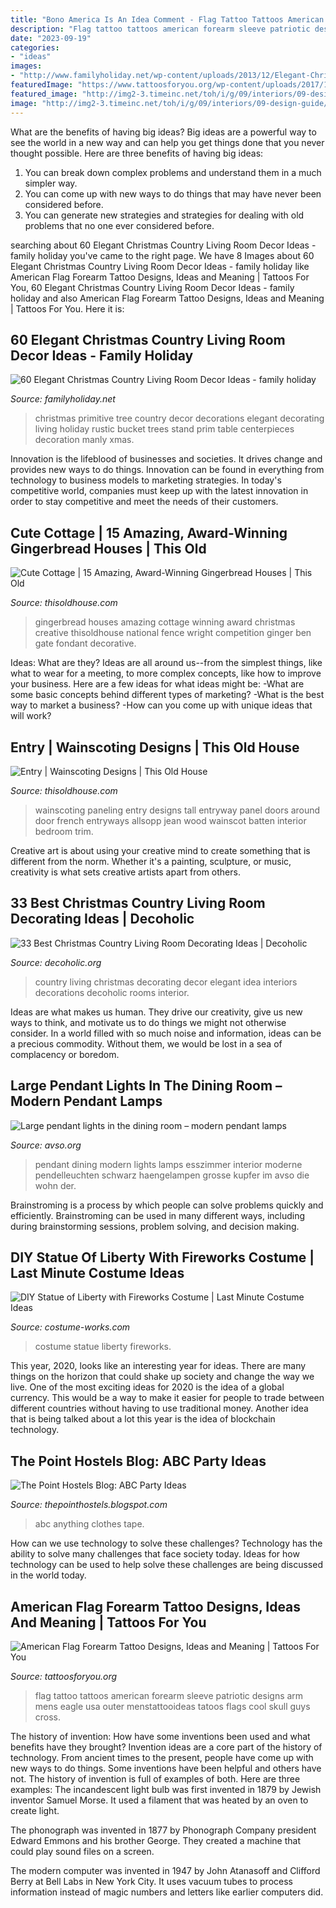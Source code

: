 ```yaml
---
title: "Bono America Is An Idea Comment - Flag Tattoo Tattoos American Forearm Sleeve Patriotic Designs Arm Mens Eagle Usa Outer Menstattooideas Tatoos Flags Cool Skull Guys Cross"
description: "Flag tattoo tattoos american forearm sleeve patriotic designs arm mens eagle usa outer menstattooideas tatoos flags cool skull guys cross"
date: "2023-09-19"
categories:
- "ideas"
images:
- "http://www.familyholiday.net/wp-content/uploads/2013/12/Elegant-Christmas-Country-Living-Room-Decor-Ideas_57.jpg"
featuredImage: "https://www.tattoosforyou.org/wp-content/uploads/2017/10/American-Flag-Forearm-Tattoo-Photos.jpg"
featured_image: "http://img2-3.timeinc.net/toh/i/g/09/interiors/09-design-guide/01-wainscoting.jpg"
image: "http://img2-3.timeinc.net/toh/i/g/09/interiors/09-design-guide/01-wainscoting.jpg"
---
```



What are the benefits of having big ideas?
Big ideas are a powerful way to see the world in a new way and can help you get things done that you never thought possible. Here are three benefits of having big ideas: 
1. You can break down complex problems and understand them in a much simpler way. 
2. You can come up with new ways to do things that may have never been considered before. 
3. You can generate new strategies and strategies for dealing with old problems that no one ever considered before.

	

		
searching about 60 Elegant Christmas Country Living Room Decor Ideas - family holiday you've came to the right page. We have 8 Images about 60 Elegant Christmas Country Living Room Decor Ideas - family holiday like American Flag Forearm Tattoo Designs, Ideas and Meaning | Tattoos For You, 60 Elegant Christmas Country Living Room Decor Ideas - family holiday and also American Flag Forearm Tattoo Designs, Ideas and Meaning | Tattoos For You. Here it is:
		
    
## 60 Elegant Christmas Country Living Room Decor Ideas - Family Holiday

<img loading=lazy src="http://www.familyholiday.net/wp-content/uploads/2013/12/Elegant-Christmas-Country-Living-Room-Decor-Ideas_57.jpg" onerror="this.onerror=null;this.src='https://tse1.mm.bing.net/th?id=OIP.5zEeNn1e7byyqflCom8qPAHaKa&amp;pid=15.1';" alt="60 Elegant Christmas Country Living Room Decor Ideas - family holiday">

_Source: familyholiday.net_

>christmas primitive tree country decor decorations elegant decorating living holiday rustic bucket trees stand prim table centerpieces decoration manly xmas. 

	

Innovation is the lifeblood of businesses and societies. It drives change and provides new ways to do things. Innovation can be found in everything from technology to business models to marketing strategies. In today's competitive world, companies must keep up with the latest innovation in order to stay competitive and meet the needs of their customers.

    
## Cute Cottage | 15 Amazing, Award-Winning Gingerbread Houses | This Old

<img loading=lazy src="http://img2-3.timeinc.net/toh/i/g/11/holidays/christmas/11-gingerbread/14-inspiring-gingerbread.jpg" onerror="this.onerror=null;this.src='https://tse2.mm.bing.net/th?id=OIP.KnaLBrahCbyzfFY146l7pAHaHa&amp;pid=15.1';" alt="Cute Cottage | 15 Amazing, Award-Winning Gingerbread Houses | This Old">

_Source: thisoldhouse.com_

>gingerbread houses amazing cottage winning award christmas creative thisoldhouse national fence wright competition ginger ben gate fondant decorative. 

	

Ideas: What are they?
Ideas are all around us--from the simplest things, like what to wear for a meeting, to more complex concepts, like how to improve your business. Here are a few ideas for what ideas might be: 
-What are some basic concepts behind different types of marketing? 
-What is the best way to market a business? 
-How can you come up with unique ideas that will work?

    
## Entry | Wainscoting Designs | This Old House

<img loading=lazy src="http://img2-3.timeinc.net/toh/i/g/09/interiors/09-design-guide/01-wainscoting.jpg" onerror="this.onerror=null;this.src='https://tse2.mm.bing.net/th?id=OIP.aHfa6JnhwuW3wXoTk7S4FgAAAA&amp;pid=15.1';" alt="Entry | Wainscoting Designs | This Old House">

_Source: thisoldhouse.com_

>wainscoting paneling entry designs tall entryway panel doors around door french entryways allsopp jean wood wainscot batten interior bedroom trim. 

	

Creative art is about using your creative mind to create something that is different from the norm. Whether it's a painting, sculpture, or music, creativity is what sets creative artists apart from others.

    
## 33 Best Christmas Country Living Room Decorating Ideas | Decoholic

<img loading=lazy src="http://decoholic.org/wp-content/uploads/2013/12/Christmas-living-room-country-decorating-idea-7.jpg" onerror="this.onerror=null;this.src='https://tse4.mm.bing.net/th?id=OIP.LU2Y8r9_nhcW_f4fYaJBuQHaHa&amp;pid=15.1';" alt="33 Best Christmas Country Living Room Decorating Ideas | Decoholic">

_Source: decoholic.org_

>country living christmas decorating decor elegant idea interiors decorations decoholic rooms interior. 

	

Ideas are what makes us human. They drive our creativity, give us new ways to think, and motivate us to do things we might not otherwise consider. In a world filled with so much noise and information, ideas can be a precious commodity. Without them, we would be lost in a sea of complacency or boredom.

    
## Large Pendant Lights In The Dining Room – Modern Pendant Lamps

<img loading=lazy src="http://www.avso.org/wp-content/uploads/2014/11/large-pendant-lights-in-the-dining-room-modern-pendant-lamps-1415267244.jpg" onerror="this.onerror=null;this.src='https://tse2.mm.bing.net/th?id=OIP.BBKLCahNjAa4iGkYT9eEogHaJ4&amp;pid=15.1';" alt="Large pendant lights in the dining room – modern pendant lamps">

_Source: avso.org_

>pendant dining modern lights lamps esszimmer interior moderne pendelleuchten schwarz haengelampen grosse kupfer im avso die wohn der. 

	

Brainstroming is a process by which people can solve problems quickly and efficiently. Brainstroming can be used in many different ways, including during brainstorming sessions, problem solving, and decision making.

    
## DIY Statue Of Liberty With Fireworks Costume | Last Minute Costume Ideas

<img loading=lazy src="https://photos.costume-works.com/full/statue_of_liberty_with_fireworks2.jpg" onerror="this.onerror=null;this.src='https://tse1.mm.bing.net/th?id=OIP.MSjXQLV1PlwNYC1mJHj_pgHaKg&amp;pid=15.1';" alt="DIY Statue of Liberty with Fireworks Costume | Last Minute Costume Ideas">

_Source: costume-works.com_

>costume statue liberty fireworks. 

	

This year, 2020, looks like an interesting year for ideas. There are many things on the horizon that could shake up society and change the way we live. One of the most exciting ideas for 2020 is the idea of a global currency. This would be a way to make it easier for people to trade between different countries without having to use traditional money. Another idea that is being talked about a lot this year is the idea of blockchain technology.

    
## The Point Hostels Blog: ABC Party Ideas

<img loading=lazy src="https://3.bp.blogspot.com/-6XsnAvUCHSY/TkKFpvTBaiI/AAAAAAAAAU4/t1xYhSh58ss/s1600/Anything+but+clothes+party.jpg" onerror="this.onerror=null;this.src='https://tse1.mm.bing.net/th?id=OIP.338B7gT_SjQ5zH78xVkeKQHaJ4&amp;pid=15.1';" alt="The Point Hostels Blog: ABC Party Ideas">

_Source: thepointhostels.blogspot.com_

>abc anything clothes tape. 

	

How can we use technology to solve these challenges?
Technology has the ability to solve many challenges that face society today. Ideas for how technology can be used to help solve these challenges are being discussed in the world today.

    
## American Flag Forearm Tattoo Designs, Ideas And Meaning | Tattoos For You

<img loading=lazy src="https://www.tattoosforyou.org/wp-content/uploads/2017/10/American-Flag-Forearm-Tattoo-Photos.jpg" onerror="this.onerror=null;this.src='https://tse3.mm.bing.net/th?id=OIP.CSSevlSPeP9V70yMisLiEgHaHa&amp;pid=15.1';" alt="American Flag Forearm Tattoo Designs, Ideas and Meaning | Tattoos For You">

_Source: tattoosforyou.org_

>flag tattoo tattoos american forearm sleeve patriotic designs arm mens eagle usa outer menstattooideas tatoos flags cool skull guys cross. 

	

The history of invention: How have some inventions been used and what benefits have they brought?
Invention ideas are a core part of the history of technology. From ancient times to the present, people have come up with new ways to do things. Some inventions have been helpful and others have not. The history of invention is full of examples of both. Here are three examples:
The incandescent light bulb was first invented in 1879 by Jewish inventor Samuel Morse. It used a filament that was heated by an oven to create light.

The phonograph was invented in 1877 by Phonograph Company president Edward Emmons and his brother George. They created a machine that could play sound files on a screen.

The modern computer was invented in 1947 by John Atanasoff and Clifford Berry at Bell Labs in New York City. It uses vacuum tubes to process information instead of magic numbers and letters like earlier computers did.

